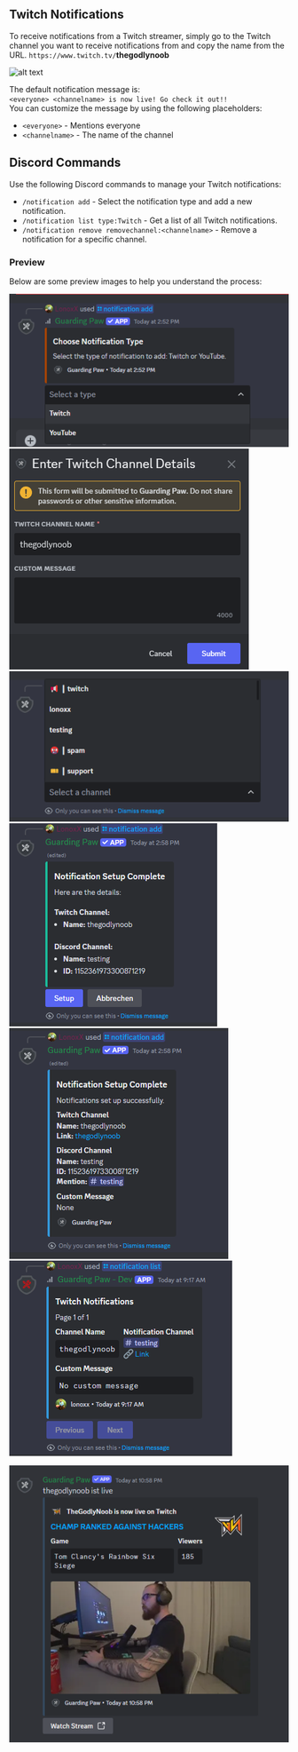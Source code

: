 ## Twitch Notifications

To receive notifications from a Twitch streamer, simply go to the Twitch channel you want to receive notifications from and copy the name from the URL. `https://www.twitch.tv/`**thegodlynoob**<br>

![alt text](../assets/images/notification/twitch/YdNVGx6W4t.png)

The default notification message is: <br> `<everyone> <channelname> is now live! Go check it out!!`<br>
You can customize the message by using the following placeholders:<br>
- `<everyone>` - Mentions everyone
- `<channelname>` - The name of the channel

## Discord Commands

Use the following Discord commands to manage your Twitch notifications:

- `/notification add` - Select the notification type and add a new notification.
- `/notification list type:Twitch` - Get a list of all Twitch notifications.
- `/notification remove removechannel:<channelname>` - Remove a notification for a specific channel.

### Preview

Below are some preview images to help you understand the process:

![notification_discord_select](../assets/images/notification/notification_discord_Select.png)
![notification_discord_twitch_name_enter](../assets/images/notification/twitch/notification_discord_twitch_name_enter.png)
![notification_discord_discord_channel_select](../assets/images/notification/youtube/notification_discord_youtube_Discordchannel_select.png)
![notification_discord_twitch_end_info](../assets/images/notification/twitch/notification_discord_twitch_End_info.png)
![notification_discord_twitch_final](../assets/images/notification/twitch/notification_discord_twitch_final.png)
![notification_discord_twitch_list](../assets/images/notification/twitch/notification_discord_twitch_list.png)

![preview](../assets/images/cAmvfSOs3e.png)
